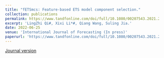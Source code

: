 ```yaml
---
title: "fETSmcs: Feature-based ETS model component selection."
collection: publications
permalink: https://www.tandfonline.com/doi/full/10.1080/00207543.2021.2022800
excerpt: 'LingZhi Qi#, Xixi Li*#, Qiang Wang, Suling Jia.'
date: 2022-06-25
venue: 'International Journal of Forecasting (In press)'
paperurl: 'https://www.tandfonline.com/doi/full/10.1080/00207543.2021.2022800'
---
```

[Journal version](chrome-extension://efaidnbmnnnibpcajpcglclefindmkaj/viewer.html?pdfurl=https%3A%2F%2Fwww.tandfonline.com%2Fdoi%2Fpdf%2F10.1080%2F00207543.2021.2022800%3Fcasa_token%3DUvM0PEcdewwAAAAA%3AP6hH7MCKMA4dPtAJtKjN7Z4M-0YbPhEgJRXrFYg2kL6-LAqPrEsAem-G8IWfRt565XviksfLbkV2gQ)
